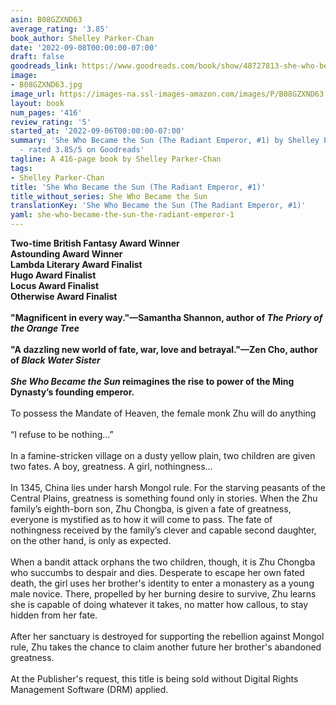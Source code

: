 ```yaml
---
asin: B08GZXND63
average_rating: '3.85'
book_author: Shelley Parker-Chan
date: '2022-09-08T00:00:00-07:00'
draft: false
goodreads_link: https://www.goodreads.com/book/show/48727813-she-who-became-the-sun
image:
- B08GZXND63.jpg
image_url: https://images-na.ssl-images-amazon.com/images/P/B08GZXND63.01._SCLZZZZZZZ.jpg
layout: book
num_pages: '416'
review_rating: '5'
started_at: '2022-09-06T00:00:00-07:00'
summary: 'She Who Became the Sun (The Radiant Emperor, #1) by Shelley Parker-Chan
  - rated 3.85/5 on Goodreads'
tagline: A 416-page book by Shelley Parker-Chan
tags:
- Shelley Parker-Chan
title: 'She Who Became the Sun (The Radiant Emperor, #1)'
title_without_series: She Who Became the Sun
translationKey: 'She Who Became the Sun (The Radiant Emperor, #1)'
yaml: she-who-became-the-sun-the-radiant-emperor-1
---
```


<b>Two-time British Fantasy Award Winner</b><br /><b>Astounding Award Winner<br />Lambda Literary Award Finalist</b><br /><b>Hugo Award Finalist</b><br /><b>Locus Award Finalist</b><br /><b>Otherwise Award Finalist<br /><br /></b><b>"Magnificent in every way."—Samantha Shannon, author of <i>The Priory of the Orange Tree</i></b><br /><br /><b>"A dazzling new world of fate, war, love and betrayal."—Zen Cho, author of <i>Black Water Sister</i></b><br /><br /><b><i>She Who Became the Sun</i> reimagines the rise to power of the Ming Dynasty’s founding emperor.</b><br /><br />To possess the Mandate of Heaven, the female monk Zhu will do anything<br /><br />“I refuse to be nothing…”<br /><br />In a famine-stricken village on a dusty yellow plain, two children are given two fates. A boy, greatness. A girl, nothingness…<br /><br />In 1345, China lies under harsh Mongol rule. For the starving peasants of the Central Plains, greatness is something found only in stories. When the Zhu family’s eighth-born son, Zhu Chongba, is given a fate of greatness, everyone is mystified as to how it will come to pass. The fate of nothingness received by the family’s clever and capable second daughter, on the other hand, is only as expected.<br /><br />When a bandit attack orphans the two children, though, it is Zhu Chongba who succumbs to despair and dies. Desperate to escape her own fated death, the girl uses her brother's identity to enter a monastery as a young male novice. There, propelled by her burning desire to survive, Zhu learns she is capable of doing whatever it takes, no matter how callous, to stay hidden from her fate.<br /><br />After her sanctuary is destroyed for supporting the rebellion against Mongol rule, Zhu takes the chance to claim another future her brother's abandoned greatness.<br /><br />At the Publisher's request, this title is being sold without Digital Rights Management Software (DRM) applied.